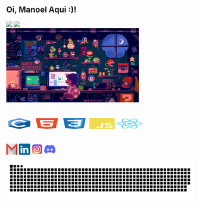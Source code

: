 ## Oi, Manoel Aqui :)!

<div>
  <img src="https://github-readme-stats.vercel.app/api?username=Manoel-Nogueira&show_icons=true&theme=algolia&include_all_commits=true&count_private=true"/>
  <img src="https://github-readme-stats.vercel.app/api/top-langs/?username=Manoel-Nogueira&layout=compact&langs_count=16&theme=algolia"/>
</div>

<div> 
  <img height="200em" alt="coding-time" src="code.gif">
  <h1></h1>
  <img align="center" height="30" width="70" alt="c-icon" src="https://github.com/devicons/devicon/blob/master/icons/c/c-original.svg?short_path=d0841f2">
  <img align="center" height="30" width="70" alt="html-icon" src="https://github.com/devicons/devicon/blob/master/icons/html5/html5-plain.svg">
  <img align="center" height="30" width="70" alt="css-icon" src="https://github.com/devicons/devicon/blob/master/icons/css3/css3-original.svg">
  <img align="center" height="30" width="70" alt="js-icon"  src="https://github.com/devicons/devicon/blob/master/icons/javascript/javascript-plain.svg">
  <img align="center" height="30" width="70" alt="react-icon" src="https://github.com/devicons/devicon/blob/master/icons/react/react-original.svg">
  
  <div>
    <h1></h1>
      <img height="30" width="30" src="gmail.svg">
      <img height="30" width="30" src="linkedin.svg">
      <img height="30" width="30" src="instagram.svg">
      <img height="30" width="30" src="discord.svg">
  </div>
    
</div>

  
![Snake animation](https://github.com/Manoel-Nogueira/Manoel-Nogueira/blob/output/github-contribution-grid-snake.svg)
